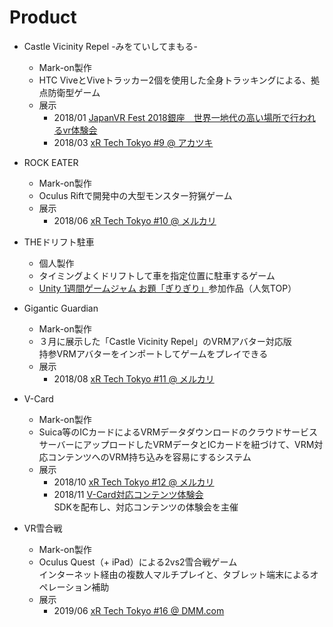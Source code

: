 # Product
- Castle Vicinity Repel -みをていしてまもる-
  - Mark-on製作
  - HTC ViveとViveトラッカー2個を使用した全身トラッキングによる、拠点防衛型ゲーム
  - 展示
    - 2018/01 [JapanVR Fest 2018銀座　世界一地代の高い場所で行われるvr体験会](https://www.facebook.com/events/d41d8cd9/japanvr-fest-2018%E9%8A%80%E5%BA%A7-%E4%B8%96%E7%95%8C%E4%B8%80%E5%9C%B0%E4%BB%A3%E3%81%AE%E9%AB%98%E3%81%84%E5%A0%B4%E6%89%80%E3%81%A7%E8%A1%8C%E3%82%8F%E3%82%8C%E3%82%8Bvr%E4%BD%93%E9%A8%93%E4%BC%9A/142843916440132/)
    - 2018/03 [xR Tech Tokyo #9 @ アカツキ](https://vrtokyo.connpass.com/event/77042/)

- ROCK EATER
  - Mark-on製作
  - Oculus Riftで開発中の大型モンスター狩猟ゲーム
  - 展示
    - 2018/06 [xR Tech Tokyo #10 @ メルカリ](https://vrtokyo.connpass.com/event/86277/)

- THEドリフト駐車
  - 個人製作
  - タイミングよくドリフトして車を指定位置に駐車するゲーム
  - [Unity 1週間ゲームジャム お題「ぎりぎり」](https://unityroom.com/unity1weeks/9)参加作品（人気TOP）

- Gigantic Guardian
  - Mark-on製作
  - ３月に展示した「Castle Vicinity Repel」のVRMアバター対応版  
    持参VRMアバターをインポートしてゲームをプレイできる
  - 展示
    - 2018/08 [xR Tech Tokyo #11 @ メルカリ](https://vrtokyo.connpass.com/event/94356/)

- V-Card
  - Mark-on製作
  - Suica等のICカードによるVRMデータダウンロードのクラウドサービス  
    サーバーにアップロードしたVRMデータとICカードを紐づけて、VRM対応コンテンツへのVRM持ち込みを容易にするシステム
  - 展示
    - 2018/10 [xR Tech Tokyo #12 @ メルカリ](https://vrtokyo.connpass.com/event/99826/)
    - 2018/11 [V-Card対応コンテンツ体験会](https://connpass.com/event/103384/)  
    SDKを配布し、対応コンテンツの体験会を主催
    
- VR雪合戦
  - Mark-on製作
  - Oculus Quest（+ iPad）による2vs2雪合戦ゲーム  
    インターネット経由の複数人マルチプレイと、タブレット端末によるオペレーション補助
  - 展示
    - 2019/06 [xR Tech Tokyo #16 @ DMM.com](https://vrtokyo.connpass.com/event/129570/)

